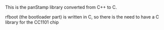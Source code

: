 This is the panStamp library converted from C++ to C.

rfboot (the bootloader part) is written in C, so there is the need to have a C library for the CC1101 chip
